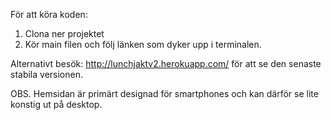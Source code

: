 För att köra koden:
1. Clona ner projektet 
2. Kör main filen och följ länken som dyker upp i terminalen.

Alternativt besök:
http://lunchjaktv2.herokuapp.com/ 
för att se den senaste stabila versionen.

OBS. Hemsidan är primärt designad för smartphones och kan därför se lite konstig ut på desktop.
